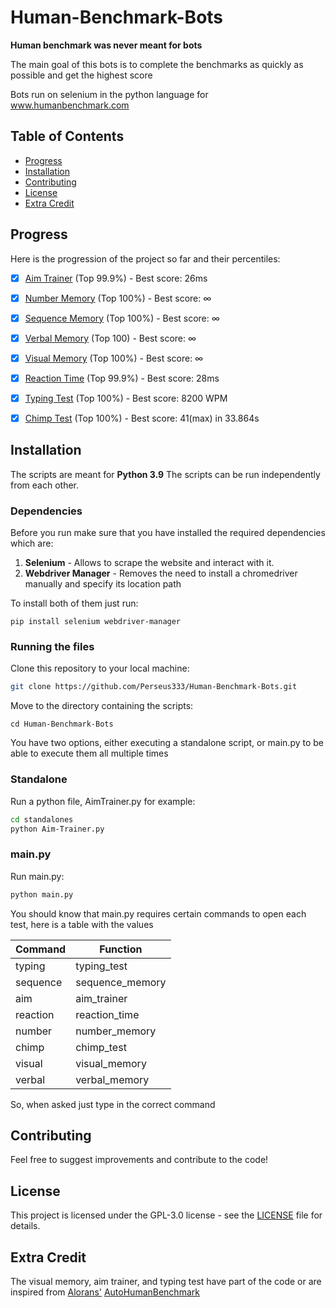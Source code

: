 # Human-Benchmark-Bots

**Human benchmark was never meant for bots**

The main goal of this bots is to complete the benchmarks as quickly as possible and get the highest score

Bots run on selenium in the python language for www.humanbenchmark.com

## Table of Contents

- [Progress](#progress)
- [Installation](#installation)
- [Contributing](#contributing)
- [License](#license)
- [Extra Credit](#extra-credit)

## Progress
Here is the progression of the project so far and their percentiles:

- [x] [Aim Trainer](https://github.com/Perseus333/Human-Benchmark-Bots/blob/main/Aim-Trainer.py) (Top 99.9%) - Best score: 26ms
- [x] [Number Memory](https://github.com/Perseus333/Human-Benchmark-Bots/blob/main/Number-Memory.py) (Top 100%) - Best score: ∞
- [x] [Sequence Memory](https://github.com/Perseus333/Human-Benchmark-Bots/blob/main/Sequence-Memory.py) (Top 100%) - Best score: ∞
- [x] [Verbal Memory](https://github.com/Perseus333/Human-Benchmark-Bots/blob/main/Reaction-Time.py) (Top 100) - Best score: ∞
- [x] [Visual Memory](https://github.com/Perseus333/Human-Benchmark-Bots/blob/main/Visual-Memory.py) (Top 100%) - Best score: ∞
- [x] [Reaction Time](https://github.com/Perseus333/Human-Benchmark-Bots/blob/main/Reaction-Time.py) (Top 99.9%) - Best score: 28ms
- [x] [Typing Test](https://github.com/Perseus333/Human-Benchmark-Bots/blob/main/Typing-Test.py) (Top 100%) - Best score: 8200 WPM
- [x] [Chimp Test](https://github.com/Perseus333/Human-Benchmark-Bots/blob/main/Chimp-Test.py) (Top 100%) - Best score: 41(max) in 33.864s


## Installation
The scripts are meant for **Python 3.9**
The scripts can be run independently from each other.

### Dependencies
Before you run make sure that you have installed the required dependencies which are:

1. **Selenium** - Allows to scrape the website and interact with it.
2. **Webdriver Manager** - Removes the need to install a chromedriver manually and specify its location path

To install both of them just run:

```
pip install selenium webdriver-manager
```
### Running the files

Clone this repository to your local machine:

```bash
git clone https://github.com/Perseus333/Human-Benchmark-Bots.git
```


Move to the directory containing the scripts:

```
cd Human-Benchmark-Bots
```

You have two options, either executing a standalone script, or main.py to be able to execute them all multiple times

### Standalone

Run a python file, AimTrainer.py for example:

```bash
cd standalones
python Aim-Trainer.py
```

### main.py

Run main.py:

```bash
python main.py
```

You should know that main.py requires certain commands to open each test, here is a table with the values

| Command | Function         |
|---------|------------------|
| typing  | typing_test      |
| sequence| sequence_memory  |
| aim     | aim_trainer      |
| reaction| reaction_time    |
| number  | number_memory    |
| chimp   | chimp_test       |
| visual  | visual_memory    |
| verbal  | verbal_memory    |

So, when asked just type in the correct command

## Contributing
Feel free to suggest improvements and contribute to the code!

 ## License

This project is licensed under the GPL-3.0 license - see the [LICENSE](LICENSE) file for details.

## Extra Credit
The visual memory, aim trainer, and typing test have part of the code or are inspired from [Alorans'](https://github.com/alorans) [AutoHumanBenchmark](https://github.com/alorans/AutoHumanBenchmark)
